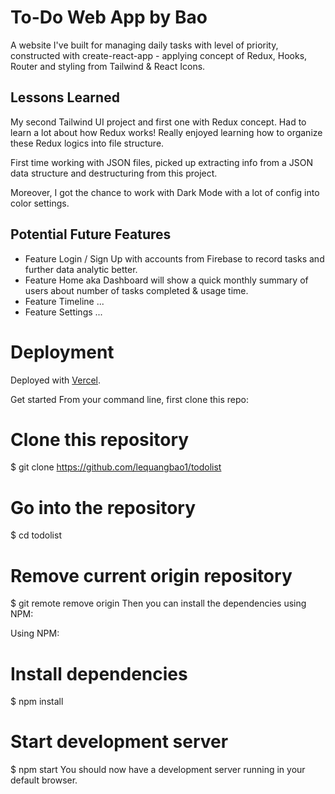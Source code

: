 # To-Do Web App by Bao

A website I've built for managing daily tasks with level of priority, constructed with create-react-app - applying concept of Redux, Hooks, Router and styling from Tailwind & React Icons. 

## Lessons Learned

My second Tailwind UI project and first one with Redux concept. Had to learn a lot about how Redux works! Really enjoyed learning how to organize these Redux logics into file structure.

First time working with JSON files, picked up extracting info from a JSON data structure and destructuring from this project.

Moreover, I got the chance to work with Dark Mode with a lot of config into color settings.

## Potential Future Features

- Feature Login / Sign Up with accounts from Firebase to record tasks and further data analytic better.
- Feature Home aka Dashboard will show a quick monthly summary of users about number of tasks completed & usage time.
- Feature Timeline ...
- Feature Settings ...

# Deployment

Deployed with [Vercel](https://vercel.com/).

Get started
From your command line, first clone this repo:

# Clone this repository
$ git clone https://github.com/lequangbao1/todolist

# Go into the repository
$ cd todolist

# Remove current origin repository
$ git remote remove origin
Then you can install the dependencies using NPM:

Using NPM:

# Install dependencies
$ npm install

# Start development server
$ npm start
You should now have a development server running in your default browser.
